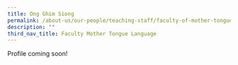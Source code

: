 ```yaml
---
title: Ong Ghim Siong
permalink: /about-us/our-people/teaching-staff/faculty-of-mother-tongue-languages/ong-ghim-siong/
description: ""
third_nav_title: Faculty Mother Tongue Language
---
```

Profile coming soon!
